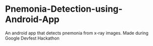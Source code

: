 # Pnemonia-Detection-using-Android-App
An android app that detects pnemonia from x-ray images. Made during Google Devfest Hackathon
